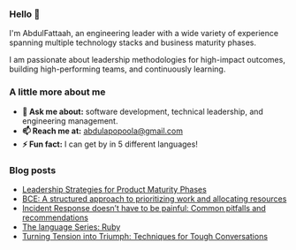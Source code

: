 ### Hello 👋

I'm AbdulFattaah, an engineering leader with a wide variety of experience spanning multiple technology stacks and business maturity phases. 

I am passionate about leadership methodologies for high-impact outcomes, building high-performing teams, and continuously learning.

### A little more about me
- **💬 Ask me about:** software development, technical leadership, and engineering management.
- **📫 Reach me at:** abdulapopoola@gmail.com
- **⚡ Fun fact:** I can get by in 5 different languages!

### Blog posts
<!-- BLOG-POST-LIST:START -->
- [Leadership Strategies for Product Maturity Phases](https://abdulapopoola.com/2024/07/10/engineering-strategies-for-navigating-product-maturity-from-startup-to-scale/)
- [BCE: A structured approach to prioritizing work and allocating resources](https://abdulapopoola.com/2024/02/27/making-resourcing-allocations-and-prioritizing-investments/)
- [Incident Response doesn’t have to be painful: Common pitfalls and recommendations](https://abdulapopoola.com/2024/02/13/livesite-doesnt-have-to-be-painful-common-pitfalls-and-fixes/)
- [The language Series: Ruby](https://abdulapopoola.com/2024/01/16/the-language-series-ruby/)
- [Turning Tension into Triumph: Techniques for Tough Conversations](https://abdulapopoola.com/2024/01/02/turning-tension-into-triumph-techniques-for-taming-tough-conversations/)
<!-- BLOG-POST-LIST:END -->
